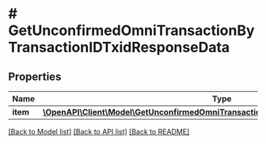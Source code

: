# # GetUnconfirmedOmniTransactionByTransactionIDTxidResponseData

## Properties

Name | Type | Description | Notes
------------ | ------------- | ------------- | -------------
**item** | [**\OpenAPI\Client\Model\GetUnconfirmedOmniTransactionByTransactionIDTxidResponseItem**](GetUnconfirmedOmniTransactionByTransactionIDTxidResponseItem.md) |  |

[[Back to Model list]](../../README.md#models) [[Back to API list]](../../README.md#endpoints) [[Back to README]](../../README.md)
